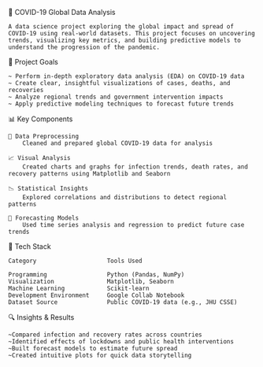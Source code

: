 🦠 COVID-19 Global Data Analysis

    A data science project exploring the global impact and spread of COVID-19 using real-world datasets. This project focuses on uncovering trends, visualizing key metrics, and building predictive models to understand the progression of the pandemic.

📌 Project Goals

    ~ Perform in-depth exploratory data analysis (EDA) on COVID-19 data
    ~ Create clear, insightful visualizations of cases, deaths, and recoveries
    ~ Analyze regional trends and government intervention impacts
    ~ Apply predictive modeling techniques to forecast future trends

📊 Key Components

    📂 Data Preprocessing
        Cleaned and prepared global COVID-19 data for analysis

    📈 Visual Analysis
        Created charts and graphs for infection trends, death rates, and recovery patterns using Matplotlib and Seaborn

    📉 Statistical Insights
        Explored correlations and distributions to detect regional patterns

    🔮 Forecasting Models
        Used time series analysis and regression to predict future case trends

🧰 Tech Stack

    Category	                Tools Used

    Programming	                Python (Pandas, NumPy)
    Visualization	            Matplotlib, Seaborn
    Machine Learning	        Scikit-learn
    Development Environment  	Google Collab Notebook
    Dataset Source	            Public COVID-19 data (e.g., JHU CSSE)

🔍 Insights & Results

    ~Compared infection and recovery rates across countries
    ~Identified effects of lockdowns and public health interventions
    ~Built forecast models to estimate future spread
    ~Created intuitive plots for quick data storytelling

